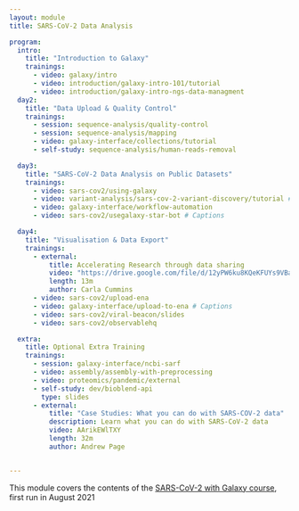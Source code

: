 ```yaml
---
layout: module
title: SARS-CoV-2 Data Analysis

program:
  intro:
    title: "Introduction to Galaxy"
    trainings:
      - video: galaxy/intro
      - video: introduction/galaxy-intro-101/tutorial
      - video: introduction/galaxy-intro-ngs-data-managment
  day2:
    title: "Data Upload & Quality Control"
    trainings:
      - session: sequence-analysis/quality-control
      - session: sequence-analysis/mapping
      - video: galaxy-interface/collections/tutorial
      - self-study: sequence-analysis/human-reads-removal

  day3:
    title: "SARS-CoV-2 Data Analysis on Public Datasets"
    trainings:
      - video: sars-cov2/using-galaxy
      - video: variant-analysis/sars-cov-2-variant-discovery/tutorial # Captions
      - video: galaxy-interface/workflow-automation
      - video: sars-cov2/usegalaxy-star-bot # Captions

  day4:
    title: "Visualisation & Data Export"
    trainings:
      - external:
          title: Accelerating Research through data sharing
          video: "https://drive.google.com/file/d/12yPW6ku8KQeKFUYs9VBaDsP7ilaMk5XM/preview"
          length: 13m
          author: Carla Cummins
      - video: sars-cov2/upload-ena
      - video: galaxy-interface/upload-to-ena # Captions
      - video: sars-cov2/viral-beacon/slides
      - video: sars-cov2/observablehq

  extra:
    title: Optional Extra Training
    trainings:
      - session: galaxy-interface/ncbi-sarf
      - video: assembly/assembly-with-preprocessing
      - video: proteomics/pandemic/external
      - self-study: dev/bioblend-api
        type: slides
      - external:
          title: "Case Studies: What you can do with SARS-COV-2 data"
          description: Learn what you can do with SARS-CoV-2 data
          video: AArikEWlTXY
          length: 32m
          author: Andrew Page


---
```


This module covers the contents of the <a href="https://galaxyproject.eu/event/2021-06-21-sars-cov-2-data-analysis-monitoring-training/">SARS-CoV-2 with Galaxy course</a>, first run in August 2021

